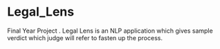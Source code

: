 # Legal_Lens
Final Year Project . Legal Lens is an NLP application which gives sample verdict which judge will refer to fasten up the process.
